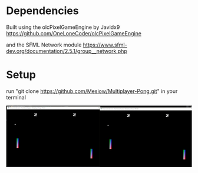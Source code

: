 # Dependencies
Built using the olcPixelGameEngine by Javidx9 https://github.com/OneLoneCoder/olcPixelGameEngine  

and the SFML Network module https://www.sfml-dev.org/documentation/2.5.1/group__network.php

# Setup
run "git clone https://github.com/Mesiow/Multiplayer-Pong.git" in your terminal

![](mpong.gif)

